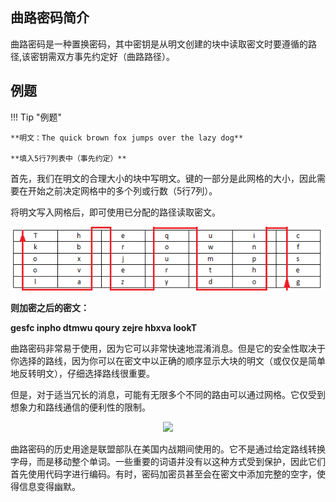 ## 曲路密码简介

曲路密码是一种置换密码，其中密钥是从明文创建的块中读取密文时要遵循的路径,该密钥需双方事先约定好（曲路路径）。

## 例题

!!! Tip "例题"

	**明文：The quick brown fox jumps over the lazy dog**

	**填入5行7列表中（事先约定）**

首先，我们在明文的合理大小的块中写明文。键的一部分是此网格的大小，因此需要在开始之前决定网格中的多个列或行数（5行7列）。

将明文写入网格后，即可使用已分配的路径读取密文。

![routecip](image/RouteCipher-1.png)

**则加密之后的密文：**

**gesfc inpho dtmwu qoury zejre hbxva lookT**

曲路密码非常易于使用，因为它可以非常快速地混淆消息。但是它的安全性取决于你选择的路线，因为你可以在密文中以正确的顺序显示大块的明文（或仅仅是简单地反转明文），仔细选择路线很重要。

但是，对于适当冗长的消息，可能有无限多个不同的路由可以通过网格。它仅受到想象力和路线通信的便利性的限制。

<p style="text-align:center;"><img width="400px" src="../image/RouteCipher-2.png" /></p>

曲路密码的历史用途是联盟部队在美国内战期间使用的。它不是通过给定路线转换字母，而是移动整个单词。一些重要的词语并没有以这种方式受到保护，因此它们首先使用代码字进行编码。有时，密码加密员甚至会在密文中添加完整的空字，使得信息变得幽默。


